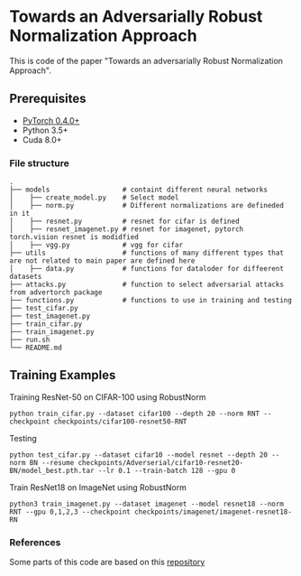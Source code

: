 # Towards an Adversarially Robust Normalization Approach
This is code of the paper "Towards an adversarially Robust Normalization Approach".
## Prerequisites
- [PyTorch 0.4.0+](https://pytorch.org/)
- Python 3.5+
- Cuda 8.0+

### File structure 
    .
    ├── models                  # containt different neural networks
    │    ├── create_model.py    # Select model
    │    ├── norm.py            # Different normalizations are defineded in it
    │    ├── resnet.py          # resnet for cifar is defined
    │    ├── resnet_imagenet.py # resnet for imagenet, pytorch torch.vision resnet is modidfied
    │    ├── vgg.py             # vgg for cifar 
    ├── utils                   # functions of many different types that are not related to main paper are defined here
    │    ├── data.py            # functions for dataloder for diffeerent datasets 
    ├── attacks.py              # function to select adversarial attacks from advertorch package 
    ├── functions.py            # functions to use in training and testing 
    ├── test_cifar.py
    ├── test_imagenet.py
    ├── train_cifar.py
    ├── train_imagenet.py
    ├── run.sh
    └── README.md

## Training Examples

Training ResNet-50 on CIFAR-100 using RobustNorm
```
python train_cifar.py --dataset cifar100 --depth 20 --norm RNT --checkpoint checkpoints/cifar100-resnet50-RNT
```
Testing 
```
python test_cifar.py --dataset cifar10 --model resnet --depth 20 --norm BN --resume checkpoints/Adverserial/cifar10-resnet20-BN/model_best.pth.tar --lr 0.1 --train-batch 128 --gpu 0
```

Train ResNet18 on ImageNet using RobustNorm
```
python3 train_imagenet.py --dataset imagenet --model resnet18 --norm RNT --gpu 0,1,2,3 --checkpoint checkpoints/imagenet/imagenet-resnet18-RN
```

### References
Some parts of this code are based on this [repository](https://github.com/hyeonseobnam/Batch-Instance-Normalization)  
